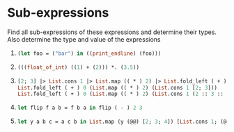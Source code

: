 # Sub-expressions
Find all sub-expressions of these expressions and determine their types. Also determine the type and value of the expressions 

1. ```ocaml
   (let foo = ("bar") in ((print_endline) (foo)))
    ```
2. ```ocaml
   (((float_of_int) ((1) + (2))) *. (3.5))
   ```
3. ```ocaml
   [2; 3] |> List.cons 1 |> List.map (( * ) 2) |> List.fold_left ( + ) 0
   List.fold_left ( + ) 0 (List.map (( * ) 2) (List.cons 1 [2; 3]))
   List.fold_left ( + ) 0 (List.map (( * ) 2) (List.cons 1 (2 :: 3 :: [])))
    ```
4. ```ocaml
   let flip f a b = f b a in flip ( - ) 2 3
    ```
5. ```ocaml
   let y a b c = a c b in List.map (y (@@) [2; 3; 4]) [List.cons 1; (@) [0; 4]]
